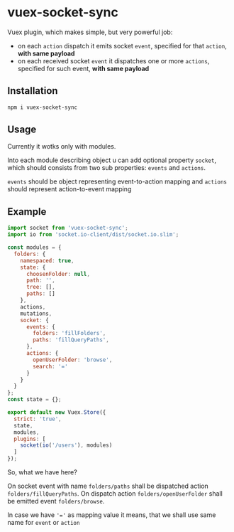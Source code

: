 # vuex-socket-sync

Vuex plugin, which makes simple, but very powerful job: 
 * on each `action` dispatch it emits socket `event`, specified for that `action`, **with same payload**
 * on each received socket `event` it dispatches one or more `actions`, specified for such event, **with same payload**
 
## Installation
 
```bash
npm i vuex-socket-sync
```

## Usage

Currently it wotks only with modules. 

Into each module describing object u can add optional property `socket`, which should consists from two sub properties: `events` and `actions`. 

`events` should be object representing event-to-action mapping and `actions` should represent action-to-event mapping

## Example

```javascript
import socket from 'vuex-socket-sync';
import io from 'socket.io-client/dist/socket.io.slim';

const modules = {
  folders: {
    namespaced: true,
    state: {
      choosenFolder: null,
      path: '',
      tree: [],
      paths: []
    },
    actions,
    mutations,
    socket: {
      events: {
        folders: 'fillFolders',
        paths: 'fillQueryPaths',
      },
      actions: {
        openUserFolder: 'browse',
        search: '='
      }
    }
  }
};
const state = {};

export default new Vuex.Store({
  strict: 'true',
  state,
  modules,
  plugins: [
    socket(io('/users'), modules)
  ]
});
```

So, what we have here?

On socket event with name `folders/paths` shall be dispatched action `folders/fillQueryPaths`.
On dispatch action `folders/openUserFolder` shall be emitted event `folders/browse`.

In case we have `'='` as mapping value it means, that   we shall use same name for `event` or `action`

